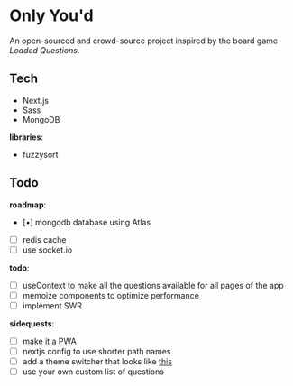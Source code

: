 # Only You'd
An open-sourced and crowd-source project inspired by the board game *Loaded Questions*.

## Tech
 - Next.js
 - Sass
 - MongoDB

**libraries**:
 - fuzzysort

## Todo
**roadmap**:
 - [•] mongodb database using Atlas
 - [ ] redis cache
 - [ ] use socket.io 

**todo**:
 - [ ] useContext to make all the questions available for all pages of the app
 - [ ] memoize components to optimize performance
 - [ ] implement SWR

**sidequests**:
 - [ ] [make it a PWA](https://melvingeorge.me/blog/nextjs-pwa)
 - [ ] nextjs config to use shorter path names
 - [ ] add a theme switcher that looks like [this](https://words-aas.vercel.app/)
 - [ ] use your own custom list of questions
